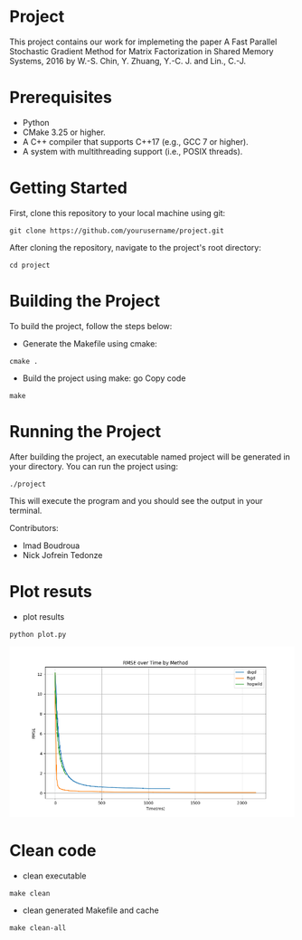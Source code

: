 # Project

This project contains our work for implemeting the paper A Fast Parallel Stochastic Gradient Method for Matrix Factorization in Shared Memory Systems, 2016 by W.-S. Chin, Y. Zhuang, Y.-C. J. and Lin., C.-J.

# Prerequisites
* Python
* CMake 3.25 or higher.
* A C++ compiler that supports C++17 (e.g., GCC 7 or higher).
* A system with multithreading support (i.e., POSIX threads).

# Getting Started

First, clone this repository to your local machine using git:
```
git clone https://github.com/yourusername/project.git
```

After cloning the repository, navigate to the project's root directory:
```
cd project
```


# Building the Project

To build the project, follow the steps below:

* Generate the Makefile using cmake:
```
cmake .
```

* Build the project using make:
go
Copy code
```
make
```

# Running the Project

After building the project, an executable named project will be generated in your directory. You can run the project using:
```
./project
```

This will execute the program and you should see the output in your terminal.

Contributors:

- Imad Boudroua
- Nick Jofrein Tedonze

# Plot resuts


* plot results
```
python plot.py
```

![alt text](https://github.com/ib-proj/sgd_matrix_factorization/blob/main/results/rmse_over_time.png?raw=true)


# Clean code

* clean executable
```
make clean
```

* clean generated Makefile and cache
```
make clean-all
```